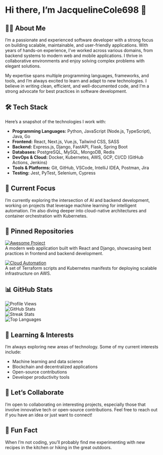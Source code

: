 # Hi there, I’m JacquelineCole698 👋  

## 👩‍💻 About Me  
I’m a passionate and experienced software developer with a strong focus on building scalable, maintainable, and user-friendly applications. With years of hands-on experience, I’ve worked across various domains, from backend systems to modern web and mobile applications. I thrive in collaborative environments and enjoy solving complex problems with elegant solutions.  

My expertise spans multiple programming languages, frameworks, and tools, and I’m always excited to learn and adapt to new technologies. I believe in writing clean, efficient, and well-documented code, and I’m a strong advocate for best practices in software development.  

## 🛠️ Tech Stack  
Here’s a snapshot of the technologies I work with:  

- **Programming Languages:** Python, JavaScript (Node.js, TypeScript), Java, Go  
- **Frontend:** React, Next.js, Vue.js, Tailwind CSS, SASS  
- **Backend:** Express.js, Django, FastAPI, Flask, Spring Boot  
- **Databases:** PostgreSQL, MySQL, MongoDB, Redis  
- **DevOps & Cloud:** Docker, Kubernetes, AWS, GCP, CI/CD (GitHub Actions, Jenkins)  
- **Tools & Platforms:** Git, GitHub, VSCode, IntelliJ IDEA, Postman, Jira  
- **Testing:** Jest, PyTest, Selenium, Cypress  

## 🔭 Current Focus  
I’m currently exploring the intersection of AI and backend development, working on projects that leverage machine learning for intelligent automation. I’m also diving deeper into cloud-native architectures and container orchestration with Kubernetes.  

## 🚀 Pinned Repositories  

[![Awesome Project](https://github-readme-stats.vercel.app/api/pin/?username=jacquelinecole698&repo=awesome-project)](https://github.com/jacquelinecole698/awesome-project)  
A modern web application built with React and Django, showcasing best practices in frontend and backend development.  

[![Cloud Automation](https://github-readme-stats.vercel.app/api/pin/?username=jacquelinecole698&repo=cloud-automation)](https://github.com/jacquelinecole698/cloud-automation)  
A set of Terraform scripts and Kubernetes manifests for deploying scalable infrastructure on AWS.  

## 📊 GitHub Stats  

![Profile Views](https://komarev.com/ghpvc/?username=jacquelinecole698&color=blue)  
![GitHub Stats](https://github-readme-stats.vercel.app/api?username=jacquelinecole698&show_icons=true&theme=radical)  
![Streak Stats](https://github-readme-streak-stats.herokuapp.com/?user=jacquelinecole698&theme=radical)  
![Top Languages](https://github-readme-stats.vercel.app/api/top-langs/?username=jacquelinecole698&layout=compact&theme=radical)  

## 🌱 Learning & Interests  
I’m always exploring new areas of technology. Some of my current interests include:  
- Machine learning and data science  
- Blockchain and decentralized applications  
- Open-source contributions  
- Developer productivity tools  

## 🤝 Let’s Collaborate  
I’m open to collaborating on interesting projects, especially those that involve innovative tech or open-source contributions. Feel free to reach out if you have an idea or just want to connect!  

## 💬 Fun Fact  
When I’m not coding, you’ll probably find me experimenting with new recipes in the kitchen or hiking in the great outdoors.
